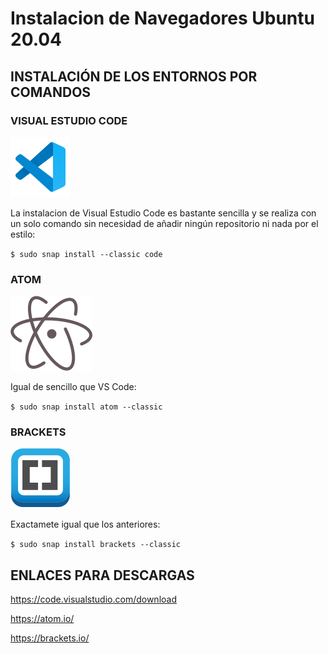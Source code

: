 # Instalacion de Navegadores Ubuntu 20.04
## INSTALACIÓN DE LOS ENTORNOS POR COMANDOS
### VISUAL ESTUDIO CODE

![VSCode](vscode.png)

La instalacion de Visual Estudio Code es bastante sencilla y se realiza con un solo comando sin necesidad de añadir ningún repositorio ni nada por el estilo:

`$ sudo snap install --classic code`

### ATOM

![Atom](atom.svg.png)

Igual de sencillo que VS Code:

`$ sudo snap install atom --classic`

### BRACKETS

![Brackets](brackets.svg)

Exactamete igual que los anteriores:

`$ sudo snap install brackets --classic`

## ENLACES PARA DESCARGAS

https://code.visualstudio.com/download

https://atom.io/

https://brackets.io/

